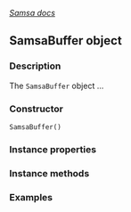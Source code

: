 [_Samsa docs_](index.md)

## SamsaBuffer object

### Description

The `SamsaBuffer` object ...

### Constructor

`SamsaBuffer()`

### Instance properties

### Instance methods

### Examples

